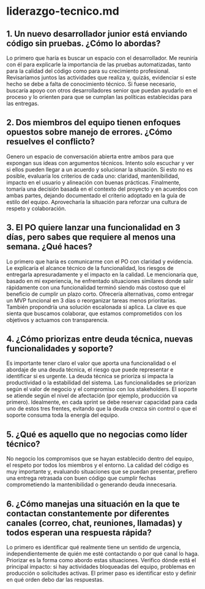 # liderazgo-tecnico.md

## 1. Un nuevo desarrollador junior está enviando código sin pruebas. ¿Cómo lo abordas?

Lo primero que haría es buscar un espacio con el desarrollador. Me reuniría con él para explicarle la importancia de las pruebas automatizadas, tanto para la calidad del código como para su crecimiento profesional. Revisaríamos juntos las actividades que realiza y, quizás, evidenciar si este hecho se debe a falta de conocimiento técnico. Si fuese necesario, buscaría apoyo con otros desarrolladores senior que puedan ayudarlo en el proceso y lo orienten para que se cumplan las políticas establecidas para las entregas.

## 2. Dos miembros del equipo tienen enfoques opuestos sobre manejo de errores. ¿Cómo resuelves el conflicto?

Genero un espacio de conversación abierta entre ambos para que expongan sus ideas con argumentos técnicos. Intento solo escuchar y ver si ellos pueden llegar a un acuerdo y solucionar la situación. Si esto no es posible, evaluaría los criterios de cada uno: claridad, mantenibilidad, impacto en el usuario y alineación con buenas prácticas. Finalmente, tomaría una decisión basada en el contexto del proyecto y en acuerdos con ambas partes, dejando documentado el criterio adoptado en la guía de estilo del equipo. Aprovecharía la situación para reforzar una cultura de respeto y colaboración.

## 3. El PO quiere lanzar una funcionalidad en 3 días, pero sabes que requiere al menos una semana. ¿Qué haces?

Lo primero que haría es comunicarme con el PO con claridad y evidencia. Le explicaría el alcance técnico de la funcionalidad, los riesgos de entregarla apresuradamente y el impacto en la calidad. Le mencionaría que, basado en mi experiencia, he enfrentado situaciones similares donde salir rápidamente con una funcionalidad terminó siendo más costoso que el beneficio de cumplir un plazo corto. Ofrecería alternativas, como entregar un MVP funcional en 3 días o reorganizar tareas menos prioritarias. También propondría una solución escalonada si aplica. La clave es que sienta que buscamos colaborar, que estamos comprometidos con los objetivos y actuamos con transparencia.

## 4. ¿Cómo priorizas entre deuda técnica, nuevas funcionalidades y soporte?

Es importante tener claro el valor que aporta una funcionalidad o el abordaje de una deuda técnica, el riesgo que puede representar e identificar si es urgente. La deuda técnica se prioriza si impacta la productividad o la estabilidad del sistema. Las funcionalidades se priorizan según el valor de negocio y el compromiso con los stakeholders. El soporte se atiende según el nivel de afectación (por ejemplo, producción va primero). Idealmente, en cada sprint se debe reservar capacidad para cada uno de estos tres frentes, evitando que la deuda crezca sin control o que el soporte consuma toda la energía del equipo.

## 5. ¿Qué es aquello que no negocias como líder técnico?

No negocio los compromisos que se hayan establecido dentro del equipo, el respeto por todos los miembros y el entorno. La calidad del código es muy importante y, evaluando situaciones que se puedan presentar, prefiero una entrega retrasada con buen código que cumplir fechas comprometiendo la mantenibilidad o generando deuda innecesaria.

## 6. ¿Cómo manejas una situación en la que te contactan constantemente por diferentes canales (correo, chat, reuniones, llamadas) y todos esperan una respuesta rápida?

Lo primero es identificar qué realmente tiene un sentido de urgencia, independientemente de quién me esté contactando o por qué canal lo haga. Priorizar es la forma como abordo estas situaciones. Verifico dónde está el principal impacto: si hay actividades bloqueadas del equipo, problemas en producción o solicitudes activas. El primer paso es identificar esto y definir en qué orden debo dar las respuestas.

